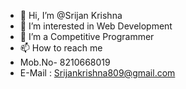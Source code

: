 - 👋 Hi, I’m @Srijan Krishna
- 👀 I’m interested in Web Development
- 🌱 I’m a Competitive Programmer 
- 📫 How to reach me 
- Mob.No- 8210668019
- E-Mail : Srijankrishna809@gmail.com

<!---
Srijan3571/Srijan3571 is a ✨ special ✨ repository because its `README.md` (this file) appears on your GitHub profile.
You can click the Preview link to take a look at your changes.
--->
